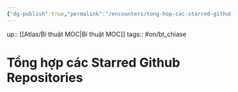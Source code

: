 ```yaml
---
{"dg-publish":true,"permalink":"/encounters/tong-hop-cac-starred-github-repositories/"}
---
```


up:: [[Atlas/Bí thuật MOC\|Bí thuật MOC]]
tags:: #on/bt_chiase 

# Tổng hợp các Starred Github Repositories


